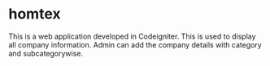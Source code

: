 # homtex
This is a web application developed in Codeigniter. This is used to display all company information. Admin can add the company details with category and subcategorywise.
